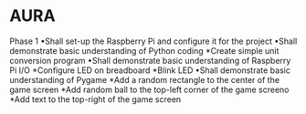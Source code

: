 # AURA
Phase 1 
•Shall set-up the Raspberry Pi and configure it for the project
•Shall demonstrate basic understanding of Python coding
*Create simple unit conversion program
•Shall demonstrate basic understanding of Raspberry Pi I/O
*Configure LED on breadboard
*Blink LED
•Shall demonstrate basic understanding of Pygame
*Add a random rectangle to the center of the game screen
*Add random ball to the top-left corner of the game screeno
*Add text to the top-right of the game screen
